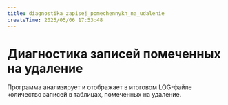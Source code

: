 ```yaml
---
title: diagnostika_zapisej_pomechennykh_na_udalenie
createTime: 2025/05/06 17:53:48
---
```

# Диагностика записей помеченных на удаление
Программа анализирует и отображает в итоговом LOG-файле количество записей в таблицах, помеченных на удаление.
